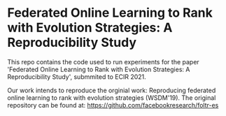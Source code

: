 # Federated Online Learning to Rank with Evolution Strategies: A Reproducibility Study

This repo contains the code used to run experiments for the paper 'Federated Online Learning to Rank with Evolution Strategies: A Reproducibility Study', submmited to ECIR 2021.

Our work intends to reproduce the orginial work: Reproducing federated online learning to rank with evolution strategies (WSDM'19). The original repository can be found at: https://github.com/facebookresearch/foltr-es

